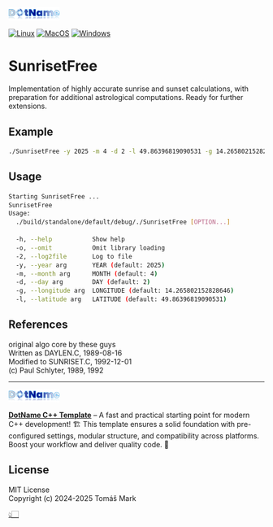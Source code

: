 <img src="assets/logo.png" alt="DotNameCpp Logo" width="20%">

[![Linux](https://github.com/tomasmark79/SunrisetFree/actions/workflows/linux.yml/badge.svg)](https://github.com/tomasmark79/SunrisetFree/actions/workflows/linux.yml)
[![MacOS](https://github.com/tomasmark79/SunrisetFree/actions/workflows/macos.yml/badge.svg)](https://github.com/tomasmark79/SunrisetFree/actions/workflows/macos.yml)
[![Windows](https://github.com/tomasmark79/SunrisetFree/actions/workflows/windows.yml/badge.svg)](https://github.com/tomasmark79/SunrisetFree/actions/workflows/windows.yml)  

# SunrisetFree

Implementation of highly accurate sunrise and sunset calculations, with preparation for additional astrological computations. Ready for further extensions.

## Example
```bash
./SunrisetFree -y 2025 -m 4 -d 2 -l 49.86396819090531 -g 14.265802152828646
```

## Usage
```bash
Starting SunrisetFree ...
SunrisetFree
Usage:
  ./build/standalone/default/debug/./SunrisetFree [OPTION...]

  -h, --help           Show help
  -o, --omit           Omit library loading
  -2, --log2file       Log to file
  -y, --year arg       YEAR (default: 2025)
  -m, --month arg      MONTH (default: 4)
  -d, --day arg        DAY (default: 2)
  -g, --longitude arg  LONGITUDE (default: 14.265802152828646)
  -l, --latitude arg   LATITUDE (default: 49.86396819090531)
```

## References 

original algo core by these guys   
Written as DAYLEN.C, 1989-08-16  
Modified to SUNRISET.C, 1992-12-01  
(c) Paul Schlyter, 1989, 1992  

---

<img src="assets/logo.png" alt="DotNameCpp Logo" width="20%">

**[DotName C++ Template](https://github.com/tomasmark79/DotNameCppFree)** – A fast and practical starting point for modern C++ development! 🏗️ This template ensures a solid foundation with pre-configured settings, modular structure, and compatibility across platforms. Boost your workflow and deliver quality code. 🌈

## License

MIT License  
Copyright (c) 2024-2025 Tomáš Mark

[👆🏻](#sunriset)